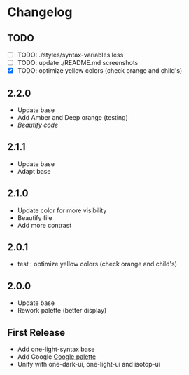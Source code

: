 # Changelog
## TODO
- [ ] TODO: ./styles/syntax-variables.less
- [ ] TODO: update ./README.md screenshots
- [x] TODO: optimize yellow colors (check orange and child's)

## 2.2.0
- Update base
- Add Amber and Deep orange (testing)
- _Beautify code_

## 2.1.1
- Update base
- Adapt base

## 2.1.0
- Update color for more visibility
- Beautify file
- Add more contrast

## 2.0.1
- test : optimize yellow colors (check orange and child's)

## 2.0.0
- Update base
- Rework palette (better display)

## First Release
- Add one-light-syntax base
- Add Google [Google palette](http://www.google.com/design/spec/style/color.html)
- Unify with one-dark-ui, one-light-ui and isotop-ui
